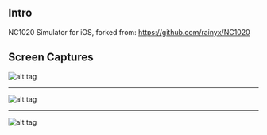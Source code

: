 Intro
-------------

NC1020 Simulator for iOS, forked from: <https://github.com/rainyx/NC1020>


Screen Captures
-------------
![alt tag](https://raw.githubusercontent.com/rainyx/NC1020/master/pics/85A22575FFCC658B5690D8548FFF93B2.png)


----------


![alt tag](https://raw.githubusercontent.com/rainyx/NC1020/master/pics/6520DA691ABCF4A83E28695248B24504.png)


----------


![alt tag](https://raw.githubusercontent.com/rainyx/NC1020/master/pics/117D1F4423AC96726E1A5368396976A9.png)
